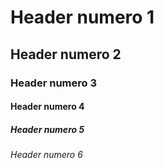 # Header numero 1
## Header numero 2
### Header numero 3
#### Header numero 4
##### Header numero 5
###### Header numero 6
